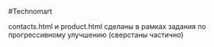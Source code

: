 #Technomart

contacts.html и product.html сделаны в рамках задания по прогрессивному улучшению (сверстаны частично)
